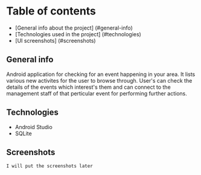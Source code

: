 # Table of contents

- [General info about the project] (#general-info)
- [Technologies used in the project] (#technologies)
- [UI screenshots] (#screenshots)

## General info
Android application for checking for an event happening in your area. It lists various new activites for the user to browse through. User's can check the details of the events which interest's them and can connect to the management staff of that perticular event for performing further actions.

## Technologies
- Android Studio
- SQLite

## Screenshots

```
I will put the screenshots later

```
